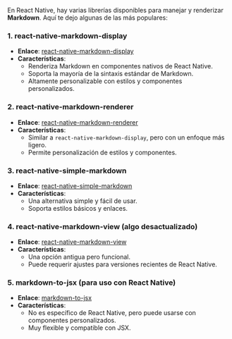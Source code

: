 En React Native, hay varias librerías disponibles para manejar y renderizar **Markdown**. Aquí te dejo algunas de las más populares:

### 1. **react-native-markdown-display**  
   - **Enlace**: [react-native-markdown-display](https://github.com/iamacup/react-native-markdown-display)  
   - **Características**:  
     - Renderiza Markdown en componentes nativos de React Native.  
     - Soporta la mayoría de la sintaxis estándar de Markdown.  
     - Altamente personalizable con estilos y componentes personalizados.  

### 2. **react-native-markdown-renderer**  
   - **Enlace**: [react-native-markdown-renderer](https://github.com/mientjan/react-native-markdown-renderer)  
   - **Características**:  
     - Similar a `react-native-markdown-display`, pero con un enfoque más ligero.  
     - Permite personalización de estilos y componentes.  

### 3. **react-native-simple-markdown**  
   - **Enlace**: [react-native-simple-markdown](https://github.com/CharlesMangwa/react-native-simple-markdown)  
   - **Características**:  
     - Una alternativa simple y fácil de usar.  
     - Soporta estilos básicos y enlaces.  

### 4. **react-native-markdown-view** (algo desactualizado)  
   - **Enlace**: [react-native-markdown-view](https://github.com/Benjamin-Dobell/react-native-markdown-view)  
   - **Características**:  
     - Una opción antigua pero funcional.  
     - Puede requerir ajustes para versiones recientes de React Native.  

### 5. **markdown-to-jsx** (para uso con React Native)  
   - **Enlace**: [markdown-to-jsx](https://github.com/probablyup/markdown-to-jsx)  
   - **Características**:  
     - No es específico de React Native, pero puede usarse con componentes personalizados.  
     - Muy flexible y compatible con JSX.  

